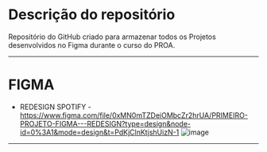 # Descrição do repositório
Repositório do GitHub criado para armazenar todos os Projetos desenvolvidos no Figma durante o curso do PROA.
<hr>

# FIGMA

 - REDESIGN SPOTIFY - https://www.figma.com/file/0xMN0mTZDeiOMbcZr2hrUA/PRIMEIRO-PROJETO-FIGMA---REDESIGN?type=design&node-id=0%3A1&mode=design&t=PdKjClnKtjshUizN-1
 ![image](https://github.com/KaiqueTeruel/Figma/assets/82835307/bcacc2b5-fa13-4a98-a47d-529314a13362)
<hr>
